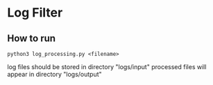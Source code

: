 # Log Filter

## How to run

    python3 log_processing.py <filename>

log files should be stored in directory "logs/input"
processed files will appear in directory "logs/output"